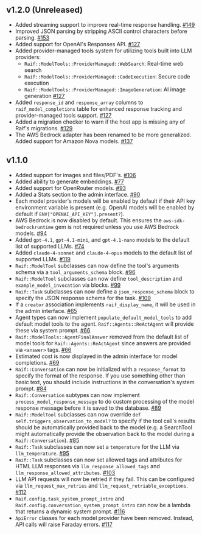 ## v1.2.0 (Unreleased)

- Added streaming support to improve real-time response handling. [#149](https://github.com/CultivateLabs/raif/pull/149)
- Improved JSON parsing by stripping ASCII control characters before parsing. [#153](https://github.com/CultivateLabs/raif/pull/153)
- Added support for OpenAI's Responses API. [#127](https://github.com/CultivateLabs/raif/pull/127)
- Added provider-managed tools system for utilizing tools built into LLM providers:
  - `Raif::ModelTools::ProviderManaged::WebSearch`: Real-time web search
  - `Raif::ModelTools::ProviderManaged::CodeExecution`: Secure code execution
  - `Raif::ModelTools::ProviderManaged::ImageGeneration`: AI image generation
  [#127](https://github.com/CultivateLabs/raif/pull/127)
- Added `response_id` and `response_array` columns to `raif_model_completions` table for enhanced response tracking and provider-managed tools support. [#127](https://github.com/CultivateLabs/raif/pull/127)
- Added a migration checker to warn if the host app is missing any of Raif's migrations. [#129](https://github.com/CultivateLabs/raif/pull/129)
- The AWS Bedrock adapter has been renamed to be more generalized. Added support for Amazon Nova models. [#137](https://github.com/CultivateLabs/raif/pull/137)


## v1.1.0

- Added support for images and files/PDF's. [#106](https://github.com/CultivateLabs/raif/pull/106)
- Added ability to generate embeddings. [#77](https://github.com/CultivateLabs/raif/pull/77)
- Added support for OpenRouter models. [#93](https://github.com/CultivateLabs/raif/pull/93)
- Added a Stats section to the admin interface. [#90](https://github.com/CultivateLabs/raif/pull/90)
- Each model provider's models will be enabled by default if their API key environment variable is present (e.g. OpenAI models will be enabled by default if `ENV["OPENAI_API_KEY"].present?`).
- AWS Bedrock is now disabled by default. This ensures the `aws-sdk-bedrockruntime` gem is not required unless you use AWS Bedrock models. [#94](https://github.com/CultivateLabs/raif/pull/94)
- Added `gpt-4.1`, `gpt-4.1-mini`, and `gpt-4.1-nano` models to the default list of supported LLMs. [#74](https://github.com/CultivateLabs/raif/pull/74)
- Added `claude-4-sonnet` and `claude-4-opus` models to the default list of supported LLMs. [#119](https://github.com/CultivateLabs/raif/pull/119)
- `Raif::ModelTool` subclasses can now define the tool's arguments schema via a `tool_arguments_schema` block. [#96](https://github.com/CultivateLabs/raif/pull/96)
- `Raif::ModelTool` subclasses can now define `tool_description` and `example_model_invocation` via blocks. [#99](https://github.com/CultivateLabs/raif/pull/99)
- `Raif::Task` subclasses can now define a `json_response_schema` block to specify the JSON response schema for the task. [#109](https://github.com/CultivateLabs/raif/pull/109)
- If a `creator` association implements `raif_display_name`, it will be used in the admin interface. [#65](https://github.com/CultivateLabs/raif/pull/65)
- Agent types can now implement `populate_default_model_tools` to add default model tools to the agent. `Raif::Agents::ReActAgent` will provide these via system prompt. [#66](https://github.com/CultivateLabs/raif/pull/66)
- `Raif::ModelTools::AgentFinalAnswer` removed from the default list of model tools for `Raif::Agents::ReActAgent` since answers are provided via `<answer>` tags. [#66](https://github.com/CultivateLabs/raif/pull/66)
- Estimated cost is now displayed in the admin interface for model completions. [#69](https://github.com/CultivateLabs/raif/pull/69)
- `Raif::Conversation` can now be initialized with a `response_format` to specify the format of the response. If you use something other than basic text, you should include instructions in the conversation's system prompt. [#84](https://github.com/CultivateLabs/raif/pull/84)
- `Raif::Conversation` subtypes can now implement `process_model_response_message` to do custom processing of the model response message before it is saved to the database. [#89](https://github.com/CultivateLabs/raif/pull/89)
- `Raif::ModelTool` subclasses can now override `def self.triggers_observation_to_model?` to specify if the tool call's results should be automatically provided back to the model (e.g. a SearchTool might automatically provide the observation back to the model during a `Raif::Conversation`). [#85](https://github.com/CultivateLabs/raif/pull/85)
- `Raif::Task` subclasses can now set a `temperature` for the LLM via `llm_temperature`. [#95](https://github.com/CultivateLabs/raif/pull/95)
- `Raif::Task` subclasses can now set allowed tags and attributes for HTML LLM responses via `llm_response_allowed_tags` and `llm_response_allowed_attributes`. [#103](https://github.com/CultivateLabs/raif/pull/103)
- LLM API requests will now be retried if they fail. This can be configured via `llm_request_max_retries` and `llm_request_retriable_exceptions`. [#112](https://github.com/CultivateLabs/raif/pull/112)
- `Raif.config.task_system_prompt_intro` and `Raif.config.conversation_system_prompt_intro` can now be a lambda that returns a dynamic system prompt. [#116](https://github.com/CultivateLabs/raif/pull/116)
- `ApiError` classes for each model provider have been removed. Instead, API calls will raise Faraday errors. [#117](https://github.com/CultivateLabs/raif/pull/117)